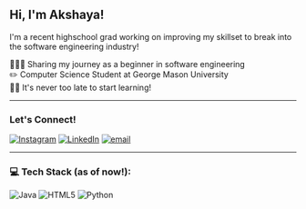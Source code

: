 ## Hi, I'm Akshaya! 

I'm a recent highschool grad working on improving my skillset to break into the software engineering industry!

👩🏽‍💻 Sharing my journey as a beginner in software engineering<br/>
✏️ Computer Science Student at George Mason University<br/>
💪🏽 It's never too late to start learning!

____
### Let's Connect!

[![Instagram](https://img.shields.io/badge/Instagram-%23E4405F.svg?logo=Instagram&logoColor=white)](https://instagram.com/_akshaya.p_) [![LinkedIn](https://img.shields.io/badge/LinkedIn-%230077B5.svg?logo=linkedin&logoColor=white)](https://linkedin.com/in/https://www.linkedin.com/in/akshaya-pabbisetty-74a846317) [![email](https://img.shields.io/badge/Email-D14836?logo=gmail&logoColor=white)](mailto:akshayapabbisetty@gmail.com) 
___
### 💻 Tech Stack (as of now!):
![Java](https://img.shields.io/badge/java-%23ED8B00.svg?style=for-the-badge&logo=openjdk&logoColor=white) ![HTML5](https://img.shields.io/badge/html5-%23E34F26.svg?style=for-the-badge&logo=html5&logoColor=white) ![Python](https://img.shields.io/badge/python-3670A0?style=for-the-badge&logo=python&logoColor=ffdd54)


<!--
**akshaya-pabbisetty/akshaya-pabbisetty** is a ✨ _special_ ✨ repository because its `README.md` (this file) appears on your GitHub profile.

